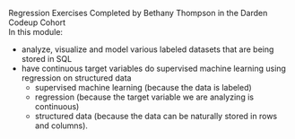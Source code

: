 Regression Exercises Completed by Bethany Thompson in the Darden Codeup Cohort  
In this module:
- analyze, visualize and model various labeled datasets that are being stored in SQL
- have continuous target variables do supervised machine learning using regression on structured data
    - supervised machine learning (because the data is labeled)
    - regression (because the target variable we are analyzing is continuous)
    - structured data (because the data can be naturally stored in rows and columns).